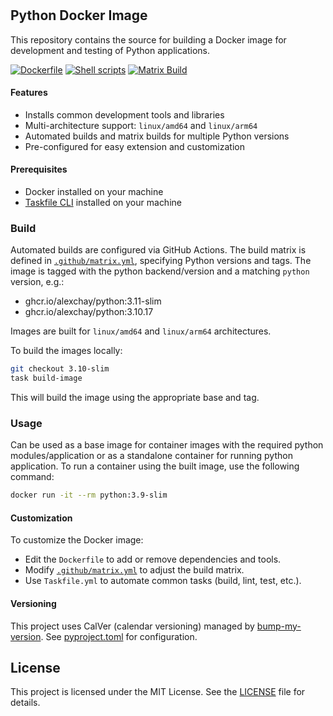 
#

## Python Docker Image

This repository contains the source for building a Docker image for development and testing of Python applications.

[![Dockerfile](https://github.com/alexchay/docker-python/actions/workflows/dockerfile-check.yml/badge.svg)](https://github.com/alexchay/docker-python/actions/workflows/dockerfile-check.yml) [![Shell scripts](https://github.com/alexchay/docker-python/actions/workflows/shellscripts-check.yml/badge.svg)](https://github.com/alexchay/docker-python/actions/workflows/shellscripts-check.yml) [![Matrix Build](https://github.com/alexchay/docker-python/actions/workflows/build-matrix.yml/badge.svg)](https://github.com/alexchay/docker-python/actions/workflows/build-matrix.yml)

#### Features

- Installs common development tools and libraries
- Multi-architecture support: `linux/amd64` and `linux/arm64`
- Automated builds and matrix builds for multiple Python versions
- Pre-configured for easy extension and customization

#### Prerequisites

- Docker installed on your machine
- [Taskfile CLI](https://taskfile.dev) installed on your machine

### Build

Automated builds are configured via GitHub Actions. The build matrix is defined in [`.github/matrix.yml`](.github/matrix.yml), specifying Python versions and tags.
The image is tagged with the python backend/version and a matching `python` version, e.g.:

- ghcr.io/alexchay/python:3.11-slim
- ghcr.io/alexchay/python:3.10.17

Images are built for `linux/amd64` and `linux/arm64` architectures.

To build the images locally:

```sh
git checkout 3.10-slim
task build-image
```

This will build the image using the appropriate base and tag.

### Usage

Can be used as a base image for container images with the required python modules/application or as a standalone container for running python application.
To run a container using the built image, use the following command:

```sh
docker run -it --rm python:3.9-slim
```

#### Customization

To customize the Docker image:

- Edit the `Dockerfile` to add or remove dependencies and tools.
- Modify [`.github/matrix.yml`](.github/matrix.yml) to adjust the build matrix.
- Use `Taskfile.yml` to automate common tasks (build, lint, test, etc.).

#### Versioning

This project uses CalVer (calendar versioning) managed by [bump-my-version](https://github.com/callowayproject/bump-my-version). See [pyproject.toml](pyproject.toml) for configuration.

## License

This project is licensed under the MIT License. See the [LICENSE](LICENSE) file for details.
